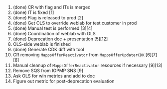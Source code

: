 1. (done) CR with flag and ITs is merged
2. (done) IT is fixed [1]
3. (done) Flag is released to prod [2]
4. (done) Get OLS to override weblab for test customer in prod
5. (done) Manual test is performed [3][4]
12. (done) Coordination of weblab with OLS
6. (done) Deprecation doc + presentation [5][12]
7. OLS-side weblab is finished
8. (done) Generate CDK diff with tool
9. CR removing `MappsOfferReactivator` from `MappsOfferUpdaterCDK` [6][7][8]
10. Manual cleanup of `MappsOfferReactivator` resources if necessary [9][13]
11. Remove SQS from IOPMP SNS [9]
12. Ask OLS for win metrics and add to doc
13. Figure out metric for post-deprecation evaluation
